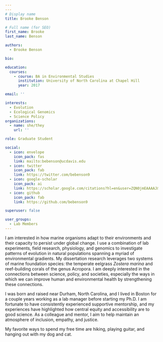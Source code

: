 ```yaml
---
---
# Display name
title: Brooke Benson

# Full name (for SEO)
first_name: Brooke
last_name: Benson

authors:
  - Brooke Benson

bio: 

education:
  courses:
    - course: BA in Environmental Studies
      institution: University of North Carolina at Chapel Hill
      year: 2017

email: ''

interests:
  - Evolution
  - Ecological Genomics
  - Science Policy
organizations:
  - name: she/they
    url: ''

role: Graduate Student

social:
  - icon: envelope
    icon_pack: fas
    link: mailto:bebenson@ucdavis.edu
  - icon: twitter
    icon_pack: fab
    link: https://twitter.com/bebenson9
  - icon: google-scholar
    icon_pack: ai
    link: https://scholar.google.com/citations?hl=en&user=ZQN0jmEAAAAJ&view_op=list_works&sortby=pubdate
  - icon: github
    icon_pack: fab
    link: https://github.com/bebenson9

superuser: false

user_groups:
  - Lab Members
---
```


I am interested in how marine organisms adapt to their environments and their capacity to persist under global change. I use a combination of lab experiments, field research, physiology, and genomics to investigate patterns of evolution in natural populations spanning a myriad of environmental gradients. My dissertation research leverages two systems of marine foundation species: the temperate eelgrass *Zostera marina* and reef-building corals of the genus Acropora. I am deeply interested in the connections between science, policy, and societies, especially the ways in which we can improve human and environmental health by strengthening these connections. 

I was born and raised near Durham, North Carolina, and I lived in Boston for a couple years working as a lab manager before starting my Ph.D. I am fortunate to have consistently experienced supportive mentorship, and my experiences have highlighted how central equity and accessibility are to good science. As a colleague and mentor, I aim to help maintain an atmosphere of inclusion, empathy, and justice. 

My favorite ways to spend my free time are hiking, playing guitar, and hanging out with my dog and cat. 